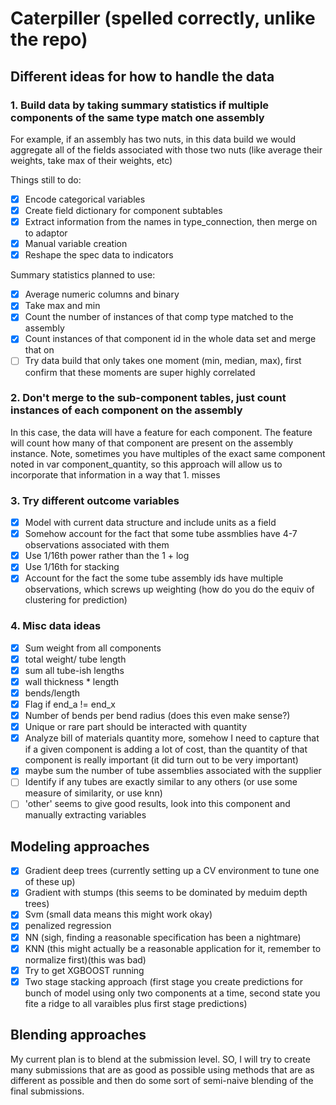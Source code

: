 # Caterpiller (spelled correctly, unlike the repo)

## Different ideas for how to handle the data

### 1. Build data by taking summary statistics if multiple components of the same type match one assembly
For example, if an assembly has two nuts, in this data build we would aggregate all of the fields associated with those two nuts (like average their weights, take max of their weights, etc) 

Things still to do:
- [x] Encode categorical variables
- [x] Create field dictionary for component subtables
- [x] Extract information from the names in type_connection, then merge on to adaptor
- [x] Manual variable creation
- [x] Reshape the spec data to indicators

Summary statistics planned to use:
- [x] Average numeric columns and binary
- [x] Take max and min
- [x] Count the number of instances of that comp type matched to the assembly
- [x] Count instances of that component id in the whole data set and merge that on
- [ ] Try data build that only takes one moment (min, median, max), first confirm that these moments are super highly correlated

### 2. Don't merge to the sub-component tables, just count instances of each component on the assembly
In this case, the data will have a feature for each component. The feature will count how many of that component are present on the assembly instance. Note, sometimes you have multiples of the exact same component noted in var component_quantity, so this approach will allow us to incorporate that information in a way that 1. misses

### 3. Try different outcome variables

- [x] Model with current data structure and include units as a field
- [x] Somehow account for the fact that some tube assmblies have 4-7 observations associated with them
- [x] Use 1/16th power rather than the 1 + log
- [x] Use 1/16th for stacking
- [x] Account for the fact the some tube assembly ids have multiple observations, which screws up weighting (how do you do the equiv of clustering for prediction)

### 4. Misc data ideas
- [x] Sum weight from all components
- [x] total weight/ tube length
- [x] sum all tube-ish lengths
- [x] wall thickness * length
- [x] bends/length
- [x] Flag if end_a != end_x
- [x] Number of bends per bend radius (does this even make sense?)
- [x] Unique or rare part should be interacted with quantity
- [x] Analyze bill of materials quantity more, somehow I need to capture that if a given component is adding a lot of cost, than the quantity of that component is really important (it did turn out to be very important)
- [x] maybe sum the number of tube assemblies associated with the supplier
- [ ] Identify if any tubes are exactly similar to any others (or use some measure of similarity, or use knn)
- [ ] 'other' seems to give good results, look into this component and manually extracting variables

## Modeling approaches
- [x] Gradient deep trees (currently setting up a CV environment to tune one of these up)
- [x] Gradient with stumps (this seems to be dominated by meduim depth trees)
- [x] Svm (small data means this might work okay)
- [x] penalized regression
- [x] NN (sigh, finding a reasonable specification has been a nightmare)
- [x] KNN (this might actually be a reasonable application for it, remember to normalize first)(this was bad)
- [x] Try to get XGBOOST running
- [x] Two stage stacking approach (first stage you create predictions for bunch of model using only two components at a time, second state you fite a ridge to all varaibles plus first stage predictions)

## Blending approaches
My current plan is to blend at the submission level. SO, I will try to create many submissions that are as good as possible using methods that are as different as possible and then do some sort of semi-naive blending of the final submissions. 


